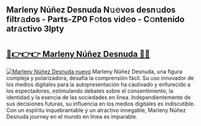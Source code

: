 ## Marleny Núñez Desnuda N𝚞𝚎vos desn𝚞dos filtr𝚊dos - Parts-ZP0 F𝚘tos vid𝚎o - C𝚘ntenido atr𝚊ctivo 3lpty

# <h2><a href="http://mbcwvc.tromn.icu/?c=Marleny+N%c3%ba%c3%b1ez+Desnuda">🔗👉👉👉 Marleny Núñez Desnuda 🔗🔗</a></h2>

[![Marleny Núñez Desnuda nuevo](https://i.imgur.com/pEAQMta.gif)](http://mbcwvc.tromn.icu/?c=Marleny+N%c3%ba%c3%b1ez+Desnuda)
Marleny Núñez Desnuda, una figura compleja y polarizadora, desafía la comprensión fácil. Su uso innovador de los medios digitales para la autopresentación ha cautivado y enfurecido a los espectadores, estimulando debates sobre el consentimiento, la identidad y la esencia de las sociedades en línea. Independientemente de sus decisiones futuras, su influencia en los medios digitales es indiscutible. Con un espíritu inquebrantable y un atractivo innegable, Marleny Núñez Desnuda journey en el mundo en línea es imparable.
